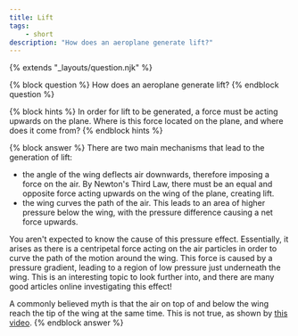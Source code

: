 ```yaml
---
title: Lift
tags: 
    - short
description: "How does an aeroplane generate lift?"
---
```

{% extends "_layouts/question.njk" %}

{% block question %}
How does an aeroplane generate lift?
{% endblock question %}

{% block hints %}
In order for lift to be generated, a force must be acting upwards on the plane. Where is this force located on the plane, and where does it come from?
{% endblock hints %}

{% block answer %}
There are two main mechanisms that lead to the generation of lift:
 - the angle of the wing deflects air downwards, therefore imposing a force on the air. By Newton's Third Law, there must be an equal and opposite force acting upwards on the wing of the plane, creating lift.
 - the wing curves the path of the air. This leads to an area of higher pressure below the wing, with the pressure difference causing a net force upwards.

 You aren't expected to know the cause of this pressure effect. Essentially, it arises as there is a centripetal force acting on the air particles in order to curve the path of the motion around the wing. This force is caused by a pressure gradient, leading to a region of low pressure just underneath the wing. This is an interesting topic to look further into, and there are many good articles online investigating this effect!

A commonly believed myth is that the air on top of and below the wing reach the tip of the wing at the same time. This is not true, as shown by [this video](https://www.cam.ac.uk/research/news/how-wings-really-work).
{% endblock answer %}